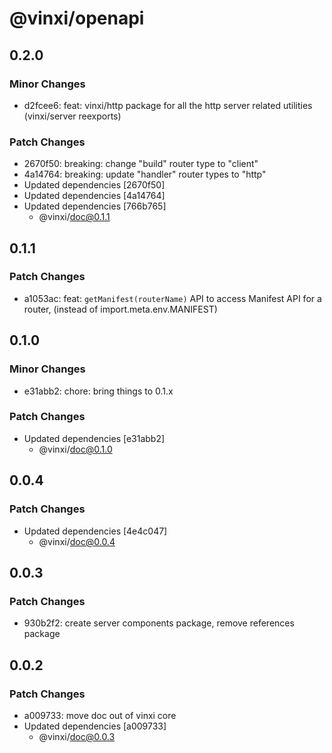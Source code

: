 # @vinxi/openapi

## 0.2.0

### Minor Changes

- d2fcee6: feat: vinxi/http package for all the http server related utilities (vinxi/server reexports)

### Patch Changes

- 2670f50: breaking: change "build" router type to "client"
- 4a14764: breaking: update "handler" router types to "http"
- Updated dependencies [2670f50]
- Updated dependencies [4a14764]
- Updated dependencies [766b765]
  - @vinxi/doc@0.1.1

## 0.1.1

### Patch Changes

- a1053ac: feat: `getManifest(routerName)` API to access Manifest API for a router, (instead of import.meta.env.MANIFEST)

## 0.1.0

### Minor Changes

- e31abb2: chore: bring things to 0.1.x

### Patch Changes

- Updated dependencies [e31abb2]
  - @vinxi/doc@0.1.0

## 0.0.4

### Patch Changes

- Updated dependencies [4e4c047]
  - @vinxi/doc@0.0.4

## 0.0.3

### Patch Changes

- 930b2f2: create server components package, remove references package

## 0.0.2

### Patch Changes

- a009733: move doc out of vinxi core
- Updated dependencies [a009733]
  - @vinxi/doc@0.0.3
